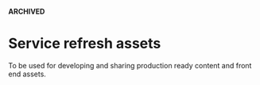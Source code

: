 **ARCHIVED**

# Service refresh assets

To be used for developing and sharing production ready content and front end assets.
